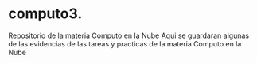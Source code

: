 # computo3.
Repositorio de la materia Computo en la Nube 
Aqui se guardaran algunas de las evidencias de las tareas y 
practicas de la materia Computo en la Nube
